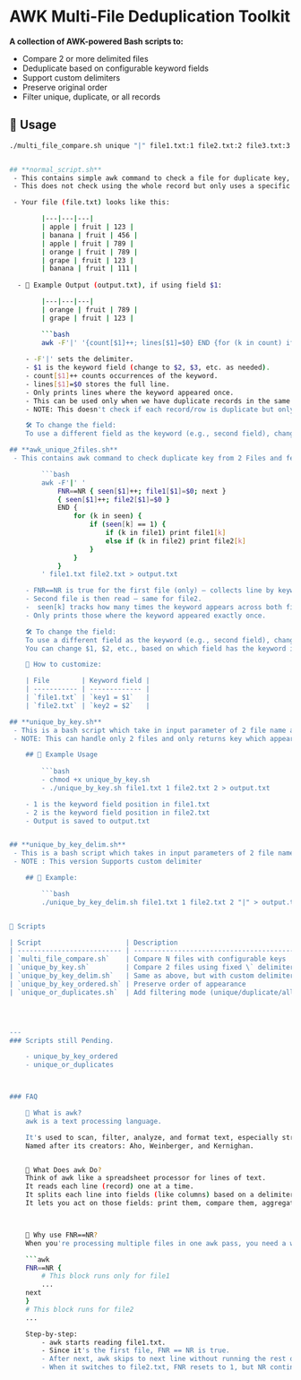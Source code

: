 # AWK Multi-File Deduplication Toolkit

**A collection of AWK-powered Bash scripts to:**
- Compare 2 or more delimited files
- Deduplicate based on configurable keyword fields
- Support custom delimiters
- Preserve original order
- Filter unique, duplicate, or all records

## 🔧 Usage

```bash
./multi_file_compare.sh unique "|" file1.txt:1 file2.txt:2 file3.txt:3 > output.txt


## **normal_script.sh**
 - This contains simple awk command to check a file for duplicate key, run on the terminal.
 - This does not check using the whole record but only uses a specific keyword location.

 - Your file (file.txt) looks like this:

        |---|---|---|
        | apple | fruit | 123 |
        | banana | fruit | 456 |
        | apple | fruit | 789 |
        | orange | fruit | 789 |
        | grape | fruit | 123 |
        | banana | fruit | 111 |
    
  - 📄 Example Output (output.txt), if using field $1:

        |---|---|---|
        | orange | fruit | 789 |
        | grape | fruit | 123 |

        ```bash
        awk -F'|' '{count[$1]++; lines[$1]=$0} END {for (k in count) if (count[k]==1) print lines[k]}' file.txt > output.txt
    
    - -F'|' sets the delimiter.
    - $1 is the keyword field (change to $2, $3, etc. as needed).
    - count[$1]++ counts occurrences of the keyword.
    - lines[$1]=$0 stores the full line.
    - Only prints lines where the keyword appeared once.
    - This can be used only when we have duplicate records in the same file and the keyword position is same 
    - NOTE: This doesn't check if each record/row is duplicate but only checks if the keyword is duplicate

    🛠 To change the field:
    To use a different field as the keyword (e.g., second field), change $1 to $2, etc. everywhere in the command.

## **awk_unique_2files.sh**
 - This contains awk command to check duplicate key from 2 Files and fetch only ones which are unique, run on the terminal.

        ```bash
        awk -F'|' '
            FNR==NR { seen[$1]++; file1[$1]=$0; next }
            { seen[$1]++; file2[$1]=$0 }
            END {
                for (k in seen) {
                    if (seen[k] == 1) {
                        if (k in file1) print file1[k]
                        else if (k in file2) print file2[k]
                    }
                }
            }
        ' file1.txt file2.txt > output.txt

    - FNR==NR is true for the first file (only) — collects line by keyword into file1.
    - Second file is then read — same for file2.
    -  seen[k] tracks how many times the keyword appears across both files.
    - Only prints those where the keyword appeared exactly once.

    🛠 To change the field:
    To use a different field as the keyword (e.g., second field), change $1 to $2, etc. everywhere in the command.
    You can change $1, $2, etc., based on which field has the keyword in each file.

    🧠 How to customize:

    | File        | Keyword field |
    | ----------- | ------------- |
    | `file1.txt` | `key1 = $1`   |
    | `file2.txt` | `key2 = $2`   |

## **unique_by_key.sh**
 - This is a bash script which take in input parameter of 2 file name and The keyword (field) position for each file.
 - NOTE: This can handle only 2 files and only returns key which appears exactly once across both files.

    ## 🧪 Example Usage
    
        ```bash
        - chmod +x unique_by_key.sh
        - ./unique_by_key.sh file1.txt 1 file2.txt 2 > output.txt

    - 1 is the keyword field position in file1.txt
    - 2 is the keyword field position in file2.txt
    - Output is saved to output.txt


## **unique_by_key_delim.sh**
 - This is a bash script which takes in input parameters of 2 file name and The keyword (field) position for each file, this also takes in delimiter as input
 - NOTE : This version Supports custom delimiter

    ## 🧪 Example:

        ```bash
        ./unique_by_key_delim.sh file1.txt 1 file2.txt 2 "|" > output.txt


📜 Scripts

| Script                     | Description                               | 
| -------------------------- | ----------------------------------------- | 
| `multi_file_compare.sh`    | Compare N files with configurable keys    | 
| `unique_by_key.sh`         | Compare 2 files using fixed \` delimiter  | 
| `unique_by_key_delim.sh`   | Same as above, but with custom delimiter  | 
| `unique_by_key_ordered.sh` | Preserve order of appearance              | 
| `unique_or_duplicates.sh`  | Add filtering mode (unique/duplicate/all) | 




---
### Scripts still Pending.

    - unique_by_key_ordered 
    - unique_or_duplicates



### FAQ 

    🧰 What is awk?
    awk is a text processing language.

    It's used to scan, filter, analyze, and format text, especially structured text (like CSV, TSV, logs).
    Named after its creators: Aho, Weinberger, and Kernighan.


    🧠 What Does awk Do?
    Think of awk like a spreadsheet processor for lines of text.
    It reads each line (record) one at a time.
    It splits each line into fields (like columns) based on a delimiter (default is space).
    It lets you act on those fields: print them, compare them, aggregate them, etc.



    🔧 Why use FNR==NR?
    When you're processing multiple files in one awk pass, you need a way to distinguish which file you're currently processing.

    ```awk
    FNR==NR {
        # This block runs only for file1
        ...
    next
    }
    # This block runs for file2
    ...

    Step-by-step:
        - awk starts reading file1.txt.
        - Since it's the first file, FNR == NR is true.
        - After next, awk skips to next line without running the rest of the script.
        - When it switches to file2.txt, FNR resets to 1, but NR continues — now FNR != NR, so awk skips the first block and executes the second.

